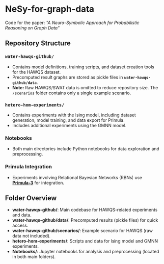 # NeSy-for-graph-data

Code for the paper: *"A Neuro-Symbolic Approach for Probabilistic Reasoning on Graph Data"*

## Repository Structure

### `water-hawqs-github/`
- Contains model definitions, training scripts, and dataset creation tools for the HAWQS dataset.
- Precomputed result graphs are stored as pickle files in **`water-hawqs-github/data`**.
- **Note:** Raw HAWQS/SWAT data is omitted to reduce repository size. The `/scenarios` folder contains only a single example scenario.

### `hetero-hom-experiments/`
- Contains experiments with the Ising model, including dataset generation, model training, and data export for Primula.
- Includes additional experiments using the GMNN model.

### Notebooks
- Both main directories include Python notebooks for data exploration and preprocessing.

### Primula Integration
- Experiments involving Relational Bayesian Networks (RBNs) use [**Primula-3**](https://github.com/manfred-jaeger-aalborg/primula3) for integration.

## Folder Overview

- **water-hawqs-github/**: Main codebase for HAWQS-related experiments and data.
- **water-hawqs-github/data/**: Precomputed results (pickle files) for quick access.
- **water-hawqs-github/scenarios/**: Example scenario for HAWQS (raw data not included).
- **hetero-hom-experiments/**: Scripts and data for Ising model and GMNN experiments.
- **Notebooks/**: Jupyter notebooks for analysis and preprocessing (located in both main folders).

